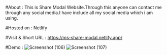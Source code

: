 #About :
This is Share Modal Website.Through this anyone can contact me through any social media.I have include all my social media which i am using.

#Hosted on :
Netlify

#Visit & Short URL :
https://ms-share-modal.netlify.app/

#Demo : 
![Screenshot (106)](https://user-images.githubusercontent.com/86542840/232196377-23df6e52-6a49-4e9a-ad2a-9a2d443360b9.png)
![Screenshot (107)](https://user-images.githubusercontent.com/86542840/232196379-0b830ac5-bfd2-44fd-82bd-d0cd5475ab37.png)

